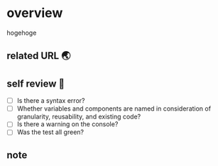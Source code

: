 # overview

hogehoge

## related URL 🌏

## self review 🐥

- [ ] Is there a syntax error? 
- [ ] Whether variables and components are named in consideration of granularity, reusability, and existing code?
- [ ] Is there a warning on the console?
- [ ] Was the test all green?

## note

